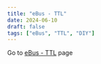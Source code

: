 ```yaml
---
title: "eBus - TTL"
date: 2024-06-10
draft: false
tags: ["eBus", "TTL", "DIY"]
---
```


Go to [eBus - TTL](https://xyzroe.cc/eBus-TTL-adapter/) page

